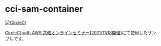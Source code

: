 # cci-sam-container
[![CircleCI](https://circleci.com/gh/mfunaki/cci-sam-container.svg?style=svg)](https://circleci.com/gh/mfunaki/cci-sam-container/)

[CircleCI with AWS 共催オンラインセミナー(2021/11/18開催)](https://aws.amazon.com/jp/featured-partners-jp/CircleCI/)にて使用したサンプルです。
